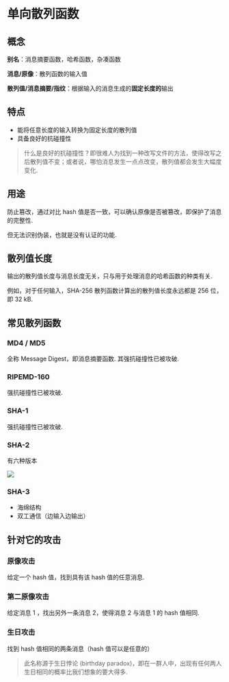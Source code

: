 # 单向散列函数

## 概念

**别名**：消息摘要函数，哈希函数，杂凑函数

**消息/原像**：散列函数的输入值

**散列值/消息摘要/指纹**：根据输入的消息生成的**固定长度的**输出

## 特点

+ 能将任意长度的输入转换为固定长度的散列值
+ 具备良好的抗碰撞性

> 什么是良好的抗碰撞性？即很难人为找到一种改写文件的方法，使得改写之后散列值不变；或者说，哪怕消息发生一点点改变，散列值都会发生大幅度变化.

## 用途

防止篡改，通过对比 hash 值是否一致，可以确认原像是否被篡改，即保护了消息的完整性.

但无法识别伪装，也就是没有认证的功能.

## 散列值长度

输出的散列值长度与消息长度无关，只与用于处理消息的哈希函数的种类有关.

例如，对于任何输入，SHA-256 散列函数计算出的散列值长度永远都是 256 位，即 32 kB.

## 常见散列函数

### MD4 / MD5

全称 Message Digest，即消息摘要函数. 其强抗碰撞性已被攻破.

### RIPEMD-160

强抗碰撞性已被攻破.

### SHA-1

强抗碰撞性已被攻破.

### SHA-2

有六种版本

![](https://cjpark-1304138896.cos.ap-guangzhou.myqcloud.com/note_img/20211017195511.png)

### SHA-3

+ 海绵结构
+ 双工通信（边输入边输出）

## 针对它的攻击

### 原像攻击

给定一个 hash 值，找到具有该 hash 值的任意消息.

### 第二原像攻击

给定消息 1 ，找出另外一条消息 2，使得消息 2 与消息 1 的 hash 值相同.

### 生日攻击

找到 hash 值相同的两条消息（hash 值可以是任意的）

> 此名称源于生日悖论 (birthday paradox)，即在一群人中，出现有任何两人生日相同的概率比我们想象的要大得多.